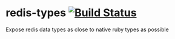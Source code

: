 # redis-types [![Build Status][travis-image]][travis-link]

[travis-image]: https://secure.travis-ci.org/carlzulauf/redis-types.png?branch=master
[travis-link]: http://travis-ci.org/carlzulauf/redis-types

Expose redis data types as close to native ruby types as possible
